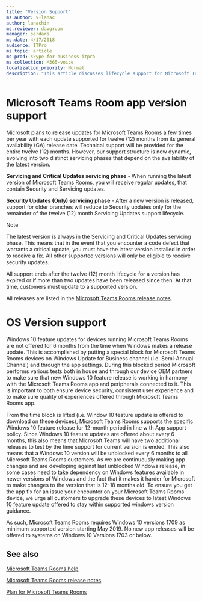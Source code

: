 ```yaml
---
title: "Version Support"
ms.author: v-lanac
author: lanachin
ms.reviewer: davgroom
manager: serdars
ms.date: 4/17/2018
audience: ITPro
ms.topic: article
ms.prod: skype-for-business-itpro
ms.collection: M365-voice
localization_priority: Normal
description: "This article discusses lifecycle support for Microsoft Teams Rooms."
---
```


# Microsoft Teams Room app version support
 
Microsoft plans to release updates for Microsoft Teams Rooms a few times per year with each update supported for twelve (12) months from its general availability (GA) release date. Technical support will be provided for the entire twelve (12) months. However, our support structure is now dynamic, evolving into two distinct servicing phases that depend on the availability of the latest version.

**Servicing and Critical Updates servicing phase** \- When running the latest version of Microsoft Teams Rooms, you will receive regular updates, that contain Security and Servicing updates.

**Security Updates (Only) servicing phase** \- After a new  version is released, support for older branches will reduce to Security updates only for the remainder of the twelve (12) month Servicing Updates support lifecycle.

> [!NOTE]
> The latest version is always in the Servicing and Critical Updates servicing phase. This means that in the event that you encounter a code defect that warrants a critical update, you must have the latest version installed in order to receive a fix. All other supported  versions will only be eligible to receive security updates.

All support ends after the twelve (12) month lifecycle for a version has expired or if more than two updates have been released since then. At that time, customers must update to a supported  version.

All releases are listed in the [Microsoft Teams Rooms release notes](srs2-release-note.md).

# OS Version support
Windows 10 feature updates for devices running Microsoft Teams Rooms are not offered for 6 months from the time when Windows makes a release update. This is accomplished by putting a special block for Microsoft Teams Rooms devices on Windows Update for Business channel (i.e. Semi-Annual Channel) and through the app settings. During this blocked period Microsoft performs various tests both in house and through our device OEM partners to make sure that new Windows 10 feature release is working in harmony with the Microsoft Teams Rooms app and peripherals connected to it. This is important to both ensure device security, consistent user experience and to make sure quality of experiences offered through Microsoft Teams Rooms app.   

From the time block is lifted (i.e. Window 10 feature update is offered to download on these devices), Microsoft Teams Rooms supports the specific Windows 10 feature release for 12-month period in line with App support policy. Since Windows 10 feature updates are offered about every 6 months, this also means that Microsoft Teams will have two additional releases to test by the time support for current version is ended. This also means that a Windows 10 version will be unblocked every 6 months to all Microsoft Teams Rooms customers. As we are continuously making app changes and are developing against last unblocked Windows release, in some cases need to take dependency on Windows features available in newer versions of Windows and the fact that it makes it harder for Microsoft to make changes to the version that is 12-18 months old. To ensure you get the app fix for an issue your encounter on your Microsoft Teams Rooms device, we urge all customers to upgrade these devices to latest Windows 10 feature update offered to stay within supported windows version guidance.

As such, Microsoft Teams Rooms requires Windows 10 versions 1709 as minimum supported version starting May 2019. No new app releases will be offered to systems on Windows 10 Versions 1703 or below.

<a name="See"> </a>  
## See also

[Microsoft Teams Rooms help](https://support.office.com/en-us/article/Skype-Room-Systems-version-2-help-e667f40e-5aab-40c1-bd68-611fe0002ba2)

[Microsoft Teams Rooms release notes](srs2-release-note.md)

[Plan for Microsoft Teams Rooms](skype-room-systems-v2-0.md)